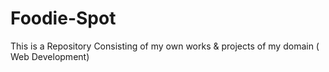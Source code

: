 # Foodie-Spot
This is a Repository Consisting of my own works &amp; projects of my domain ( Web Development)
